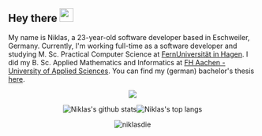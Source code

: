 ## Hey there <img src="https://media.giphy.com/media/hvRJCLFzcasrR4ia7z/giphy.gif" width="28px" height="28px">

My name is Niklas, a 23-year-old software developer based in Eschweiler, Germany.
Currently, I'm working full-time as a software developer and studying M. Sc. Practical Computer Science at [FernUniversität in Hagen](https://www.fernuni-hagen.de/). I did my B. Sc. Applied Mathematics and Informatics at [FH Aachen - University of Applied Sciences](https://www.fh-aachen.de/). You can find my (german) bachelor's thesis [here](https://github.com/niklasdie/Bachelorarbeit_RM).


<p align="center">
  <a href="https://www.linkedin.com/in/niklas-diekh%C3%B6ner-683238265/">
    <img src="https://img.shields.io/badge/linkedin-%230077B5.svg?&style=for-the-badge&logo=linkedin&logoColor=white" />
  </a>
</p>

<p align="center">
  <img align="center" src="https://github-readme-stats.vercel.app/api?username=niklasdie&show_icons=true&include_all_commits=true&theme=transparent&hide_border=true&count_private=true" alt="Niklas's github stats" /></a><img align="center" src="https://github-readme-stats.vercel.app/api/top-langs/?username=niklasdie&layout=compact&theme=transparent&hide_border=true&count_private=true" alt="Niklas's top langs" /></a>
</p>

<p align="center">
  <img src="https://komarev.com/ghpvc/?username=niklasdie&label=Profile%20views&color=0e75b6&style=flat" alt="niklasdie" /> 
</p>
